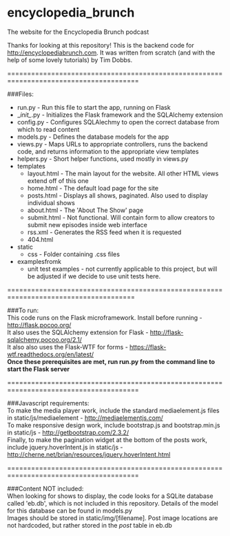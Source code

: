 # encyclopedia_brunch
The website for the Encyclopedia Brunch podcast

Thanks for looking at this repository! This is the backend code for http://encyclopediabrunch.com.
It was written from scratch (and with the help of some lovely tutorials) by Tim Dobbs.  

=======================================================================================

###Files:
* run.py - Run this file to start the app, running on Flask
* \__init\__.py - Initializes the Flask framework and the SQLAlchemy extension
* config.py - Configures SQLAlechmy to open the correct database from which to read content
* models.py - Defines the database models for the app
* views.py - Maps URLs to appropriate controllers, runs the backend code, and returns information to the appropriate view templates
* helpers.py - Short helper functions, used mostly in views.py
* templates
  * layout.html - The main layout for the website. All other HTML views extend off of this one
  * home.html - The default load page for the site
  * posts.html - Displays all shows, paginated. Also used to display individual shows
  * about.html - The 'About The Show' page
  * submit.html - Not functional. Will contain form to allow creators to submit new episodes inside web interface
  * rss.xml - Generates the RSS feed when it is requested
  * 404.html
* static
  * css - Folder containing .css files
* examplesfromk
  * unit test examples - not currently applicable to this project, but will be adjusted if we decide to use unit tests here.

======================================================================================

###To run:  
This code runs on the Flask microframework. Install before running - http://flask.pocoo.org/  
It also uses the SQLAlchemy extension for Flask - http://flask-sqlalchemy.pocoo.org/2.1/  
It also also uses the Flask-WTF for forms - https://flask-wtf.readthedocs.org/en/latest/  
**Once these prerequisites are met, run run.py from the command line to start the Flask server**

=======================================================================================

###Javascript requirements:  
To make the media player work, include the standard mediaelement.js files in static/js/mediaelement - http://mediaelementjs.com/  
To make responsive design work, include bootstrap.js and bootstrap.min.js in static/js - http://getbootstrap.com/2.3.2/  
Finally, to make the pagination widget at the bottom of the posts work, include jquery.hoverIntent.js in static/js - http://cherne.net/brian/resources/jquery.hoverIntent.html  

=======================================================================================

###Content NOT included:  
When looking for shows to display, the code looks for a SQLite database called 'eb.db', which is not included in this repository.   Details of the model for this database can be found in models.py  
Images should be stored in static/img/[filename]. Post image locations are not hardcoded, but rather stored in the _post_ table in eb.db
